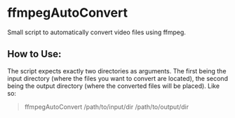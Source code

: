 # ffmpegAutoConvert
Small script to automatically convert video files using ffmpeg.

## How to Use:
The script expects exactly two directories as arguments. The first being the input directory (where the files you want to convert are located), the second being the output directory (where the converted files will be placed).
Like so: 
> ffmpegAutoConvert /path/to/input/dir /path/to/output/dir
